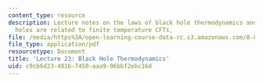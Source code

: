 ```yaml
---
content_type: resource
description: Lecture notes on the laws of black hole thermodynamics and how AdS black
  holes are related to finite temperature CFTs,
file: /media/https%3A/open-learning-course-data-rc.s3.amazonaws.com/8-821-string-theory-fall-2008/c9cb6d23481b7450aaa996bbf2ebc16d_lecture23.pdf
file_type: application/pdf
resourcetype: Document
title: 'Lecture 23: Black Hole Thermodynamics'
uid: c9cb6d23-481b-7450-aaa9-96bbf2ebc16d
---
```

